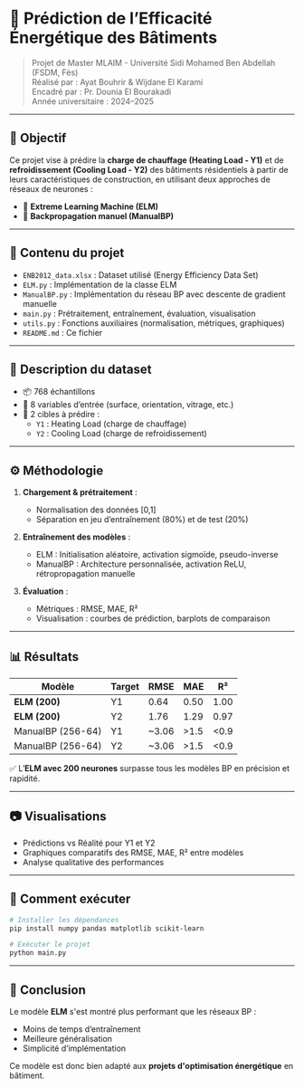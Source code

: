 # 🏢 Prédiction de l’Efficacité Énergétique des Bâtiments

> Projet de Master MLAIM - Université Sidi Mohamed Ben Abdellah (FSDM, Fès)  
> Réalisé par : Ayat Bouhrir & Wijdane El Karami  
> Encadré par : Pr. Dounia El Bourakadi  
> Année universitaire : 2024–2025

---

## 🎯 Objectif

Ce projet vise à prédire la **charge de chauffage (Heating Load - Y1)** et de **refroidissement (Cooling Load - Y2)** des bâtiments résidentiels à partir de leurs caractéristiques de construction, en utilisant deux approches de réseaux de neurones :
- 🧠 **Extreme Learning Machine (ELM)**
- 🔁 **Backpropagation manuel (ManualBP)**

---

## 📁 Contenu du projet

- `ENB2012_data.xlsx` : Dataset utilisé (Energy Efficiency Data Set)
- `ELM.py` : Implémentation de la classe ELM
- `ManualBP.py` : Implémentation du réseau BP avec descente de gradient manuelle
- `main.py` : Prétraitement, entraînement, évaluation, visualisation
- `utils.py` : Fonctions auxiliaires (normalisation, métriques, graphiques)
- `README.md` : Ce fichier

---

## 🧪 Description du dataset

- 📦 768 échantillons
- 🔢 8 variables d’entrée (surface, orientation, vitrage, etc.)
- 🎯 2 cibles à prédire :
  - `Y1` : Heating Load (charge de chauffage)
  - `Y2` : Cooling Load (charge de refroidissement)

---

## ⚙️ Méthodologie

1. **Chargement & prétraitement** :
   - Normalisation des données [0,1]
   - Séparation en jeu d’entraînement (80%) et de test (20%)

2. **Entraînement des modèles** :
   - ELM : Initialisation aléatoire, activation sigmoïde, pseudo-inverse
   - ManualBP : Architecture personnalisée, activation ReLU, rétropropagation manuelle

3. **Évaluation** :
   - Métriques : RMSE, MAE, R²
   - Visualisation : courbes de prédiction, barplots de comparaison

---

## 📊 Résultats

| Modèle            | Target | RMSE   | MAE   | R²    |
|-------------------|--------|--------|-------|-------|
| **ELM (200)**     | Y1     | 0.64   | 0.50  | 1.00  |
| **ELM (200)**     | Y2     | 1.76   | 1.29  | 0.97  |
| ManualBP (256-64) | Y1     | ~3.06  | >1.5  | <0.9  |
| ManualBP (256-64) | Y2     | ~3.06  | >1.5  | <0.9  |

✅ L’**ELM avec 200 neurones** surpasse tous les modèles BP en précision et rapidité.

---

## 📷 Visualisations

- Prédictions vs Réalité pour Y1 et Y2
- Graphiques comparatifs des RMSE, MAE, R² entre modèles
- Analyse qualitative des performances

---

## 🚀 Comment exécuter

```bash
# Installer les dépendances
pip install numpy pandas matplotlib scikit-learn

# Exécuter le projet
python main.py
```

---

## 📌 Conclusion

Le modèle **ELM** s'est montré plus performant que les réseaux BP :
- Moins de temps d’entraînement
- Meilleure généralisation
- Simplicité d’implémentation

Ce modèle est donc bien adapté aux **projets d'optimisation énergétique** en bâtiment.
